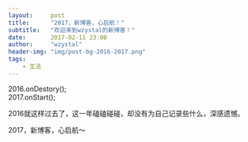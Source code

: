 ```yaml
---
layout:     post
title:      "2017，新博客，心启航！"
subtitle:   "欢迎来到wzystal的新博客！"
date:       2017-02-11 23:00
author:     "wzystal"
header-img: "img/post-bg-2016-2017.png"
tags:
    - 生活
---
```


>
2016.onDestory();  
2017.onStart();

2016就这样过去了，这一年磕磕碰碰，却没有为自己记录些什么，深感遗憾。  

2017，新博客，心启航～

